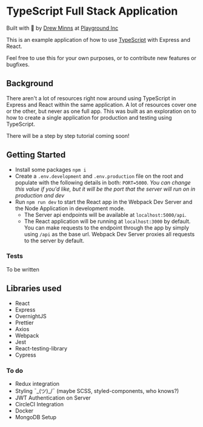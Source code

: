 # TypeScript Full Stack Application

Built with :sparkling_heart: by [Drew Minns](https://twitter.com/drewisthe) at [Playground Inc](https://twitter.com/playgroundinc)

This is an example application of how to use [TypeScript](https://www.typescriptlang.org/) with Express and React.

Feel free to use this for your own purposes, or to contribute new features or bugfixes.

## Background

There aren't a lot of resources right now around using TypeScript in Express and React within the same application. A lot of resources cover one or the other, but never as one full app. This was built as an exploration on to how to create a single application for production and testing using TypeScript.

There will be a step by step tutorial coming soon!

## Getting Started

- Install some packages `npm i`
- Create a `.env.development` and `.env.production` file on the root and populate with the following details in both: `PORT=5000`. _You can change this value if you'd like, but it will be the port that the server will run on in production and dev_
- Run `npm run dev` to start the React app in the Webpack Dev Server and the Node Application in development mode.
  - The Server api endpoints will be available at `localhost:5000/api`.
  - The React application will be running at `localhost:3000` by default. You can make requests to the endpoint through the app by simply using `/api` as the base url. Webpack Dev Server proxies all requests to the server by default.

### Tests

To be written

## Libraries used

- React
- Express
- OvernightJS
- Prettier
- Axios
- Webpack
- Jest
- React-testing-library
- Cypress

### To do

- Redux integration
- Styling ¯\_(ツ)_/¯ (maybe SCSS, styled-components, who knows?)
- JWT Authentication on Server
- CircleCI Integration
- Docker
- MongoDB Setup
